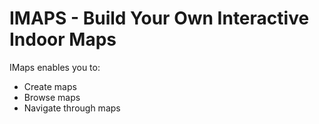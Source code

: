 # IMAPS - Build Your Own Interactive Indoor Maps

IMaps enables you to:
- Create maps
- Browse maps
- Navigate through maps
